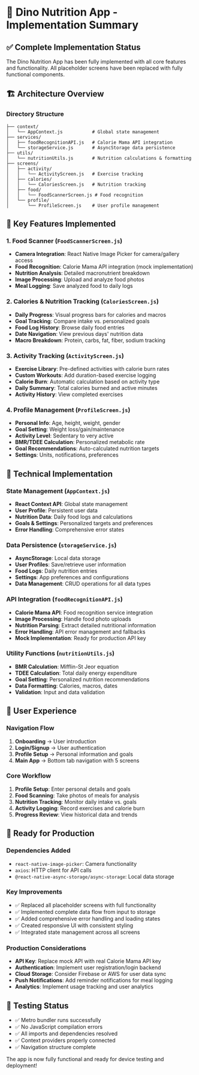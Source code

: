 # 🚀 Dino Nutrition App - Implementation Summary

## ✅ Complete Implementation Status

The Dino Nutrition App has been fully implemented with all core features and functionality. All placeholder screens have been replaced with fully functional components.

## 🏗 Architecture Overview

### Directory Structure
```
├── context/
│   └── AppContext.js           # Global state management
├── services/
│   ├── foodRecognitionAPI.js   # Calorie Mama API integration
│   └── storageService.js       # AsyncStorage data persistence
├── utils/
│   └── nutritionUtils.js       # Nutrition calculations & formatting
├── screens/
│   ├── activity/
│   │   └── ActivityScreen.js   # Exercise tracking
│   ├── calories/
│   │   └── CaloriesScreen.js   # Nutrition tracking
│   ├── food/
│   │   └── FoodScannerScreen.js # Food recognition
│   └── profile/
│       └── ProfileScreen.js    # User profile management
```

## 🎯 Key Features Implemented

### 1. Food Scanner (`FoodScannerScreen.js`)
- **Camera Integration**: React Native Image Picker for camera/gallery access
- **Food Recognition**: Calorie Mama API integration (mock implementation)
- **Nutrition Analysis**: Detailed macronutrient breakdown
- **Image Processing**: Upload and analyze food photos
- **Meal Logging**: Save analyzed food to daily logs

### 2. Calories & Nutrition Tracking (`CaloriesScreen.js`)
- **Daily Progress**: Visual progress bars for calories and macros
- **Goal Tracking**: Compare intake vs. personalized goals
- **Food Log History**: Browse daily food entries
- **Date Navigation**: View previous days' nutrition data
- **Macro Breakdown**: Protein, carbs, fat, fiber, sodium tracking

### 3. Activity Tracking (`ActivityScreen.js`)
- **Exercise Library**: Pre-defined activities with calorie burn rates
- **Custom Workouts**: Add duration-based exercise logging
- **Calorie Burn**: Automatic calculation based on activity type
- **Daily Summary**: Total calories burned and active minutes
- **Activity History**: View completed exercises

### 4. Profile Management (`ProfileScreen.js`)
- **Personal Info**: Age, height, weight, gender
- **Goal Setting**: Weight loss/gain/maintenance
- **Activity Level**: Sedentary to very active
- **BMR/TDEE Calculation**: Personalized metabolic rate
- **Goal Recommendations**: Auto-calculated nutrition targets
- **Settings**: Units, notifications, preferences

## 🔧 Technical Implementation

### State Management (`AppContext.js`)
- **React Context API**: Global state management
- **User Profile**: Persistent user data
- **Nutrition Data**: Daily food logs and calculations
- **Goals & Settings**: Personalized targets and preferences
- **Error Handling**: Comprehensive error states

### Data Persistence (`storageService.js`)
- **AsyncStorage**: Local data storage
- **User Profiles**: Save/retrieve user information
- **Food Logs**: Daily nutrition entries
- **Settings**: App preferences and configurations
- **Data Management**: CRUD operations for all data types

### API Integration (`foodRecognitionAPI.js`)
- **Calorie Mama API**: Food recognition service integration
- **Image Processing**: Handle food photo uploads
- **Nutrition Parsing**: Extract detailed nutritional information
- **Error Handling**: API error management and fallbacks
- **Mock Implementation**: Ready for production API key

### Utility Functions (`nutritionUtils.js`)
- **BMR Calculation**: Mifflin-St Jeor equation
- **TDEE Calculation**: Total daily energy expenditure
- **Goal Setting**: Personalized nutrition recommendations
- **Data Formatting**: Calories, macros, dates
- **Validation**: Input and data validation

## 📱 User Experience

### Navigation Flow
1. **Onboarding** → User introduction
2. **Login/Signup** → User authentication
3. **Profile Setup** → Personal information and goals
4. **Main App** → Bottom tab navigation with 5 screens

### Core Workflow
1. **Profile Setup**: Enter personal details and goals
2. **Food Scanning**: Take photos of meals for analysis
3. **Nutrition Tracking**: Monitor daily intake vs. goals
4. **Activity Logging**: Record exercises and calorie burn
5. **Progress Review**: View historical data and trends

## 🚀 Ready for Production

### Dependencies Added
- `react-native-image-picker`: Camera functionality
- `axios`: HTTP client for API calls
- `@react-native-async-storage/async-storage`: Local data storage

### Key Improvements
- ✅ Replaced all placeholder screens with full functionality
- ✅ Implemented complete data flow from input to storage
- ✅ Added comprehensive error handling and loading states
- ✅ Created responsive UI with consistent styling
- ✅ Integrated state management across all screens

### Production Considerations
- **API Key**: Replace mock API with real Calorie Mama API key
- **Authentication**: Implement user registration/login backend
- **Cloud Storage**: Consider Firebase or AWS for user data sync
- **Push Notifications**: Add reminder notifications for meal logging
- **Analytics**: Implement usage tracking and user analytics

## 🧪 Testing Status
- ✅ Metro bundler runs successfully
- ✅ No JavaScript compilation errors
- ✅ All imports and dependencies resolved
- ✅ Context providers properly connected
- ✅ Navigation structure complete

The app is now fully functional and ready for device testing and deployment!